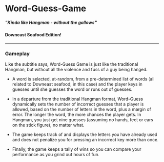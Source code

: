 # Word-Guess-Game
##### "Kinda like Hangman - without the gallows"
#### Downeast Seafood Edition!

- - -
### Gameplay 

Like the subtitle says, Word-Guess Game is just like the traditional Hangman, but without all the violence and fuss of a guy being hanged.

- A word is selected, at-random, from a pre-determined list of words (all related to Downeast seafood, in this case) and the player keys in  guesses until she guesses the word or runs out of guesses.

- In a departure from the traditional Hangman format, Word-Guess dynamically sets the number of incorrect guesses that a player is allowed, based on the number of letters in the word, plus a margin of error.  The longer the word, the more chances the player gets.  In Hangman, you just get nine guesses (assuming no hands, feet or ears on the stick figure), no matter what.

- The game keeps track of and displays the letters you have already used and does not penalize you for pressing an incorrect key more than once.

- Finally, the game keeps a tally of wins so you can compare your performance as you grind out hours of fun.
